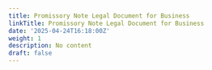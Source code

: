 ```yaml
---
title: Promissory Note Legal Document for Business
linkTitle: Promissory Note Legal Document for Business
date: '2025-04-24T16:18:00Z'
weight: 1
description: No content
draft: false
---
```



